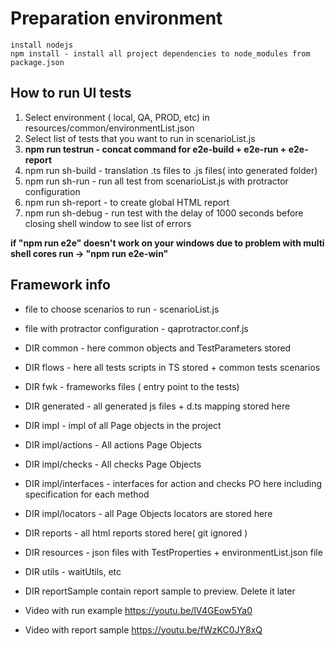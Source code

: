 # Preparation environment
    install nodejs
    npm install - install all project dependencies to node_modules from package.json

## How to run UI tests
1. Select environment ( local, QA, PROD, etc) in resources/common/environmentList.json
2. Select list of tests that you want to run in scenarioList.js
3. **npm run testrun - concat command for e2e-build + e2e-run + e2e-report**
4. npm run sh-build - translation .ts files to .js files( into generated folder)
5. npm run sh-run - run all test from scenarioList.js with protractor configuration
6. npm run sh-report - to create global HTML report
7. npm run sh-debug - run test with the delay of 1000 seconds before closing shell window to see list of errors

**if "npm run e2e" doesn't work on your windows due to problem with multi shell cores run -> "npm run e2e-win"**



## Framework info
- file to choose scenarios to run -  scenarioList.js
- file with protractor configuration - qaprotractor.conf.js
- DIR common - here common objects and TestParameters stored
- DIR flows - here all tests scripts in TS stored + common tests scenarios
- DIR fwk - frameworks files ( entry point to the tests)
- DIR generated - all generated js files + d.ts mapping stored here
- DIR impl - impl of all Page objects in the project
- DIR impl/actions - All actions Page Objects
- DIR impl/checks - All checks Page Objects
- DIR impl/interfaces - interfaces for action and checks PO here including specification for each method
- DIR impl/locators - all Page Objects locators are stored here
- DIR reports - all html reports stored here( git ignored )
- DIR resources - json files with TestProperties + environmentList.json file
- DIR utils - waitUtils, etc

- DIR reportSample contain report sample to preview. Delete it later
- Video with run example https://youtu.be/lV4GEow5Ya0
- Video with report sample https://youtu.be/fWzKC0JY8xQ
